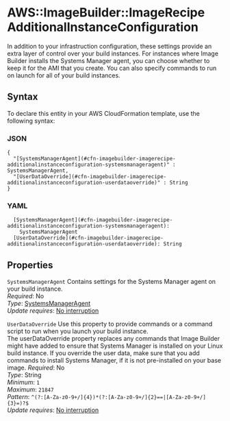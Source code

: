 # AWS::ImageBuilder::ImageRecipe AdditionalInstanceConfiguration<a name="aws-properties-imagebuilder-imagerecipe-additionalinstanceconfiguration"></a>

In addition to your infrastruction configuration, these settings provide an extra layer of control over your build instances\. For instances where Image Builder installs the Systems Manager agent, you can choose whether to keep it for the AMI that you create\. You can also specify commands to run on launch for all of your build instances\.

## Syntax<a name="aws-properties-imagebuilder-imagerecipe-additionalinstanceconfiguration-syntax"></a>

To declare this entity in your AWS CloudFormation template, use the following syntax:

### JSON<a name="aws-properties-imagebuilder-imagerecipe-additionalinstanceconfiguration-syntax.json"></a>

```
{
  "[SystemsManagerAgent](#cfn-imagebuilder-imagerecipe-additionalinstanceconfiguration-systemsmanageragent)" : SystemsManagerAgent,
  "[UserDataOverride](#cfn-imagebuilder-imagerecipe-additionalinstanceconfiguration-userdataoverride)" : String
}
```

### YAML<a name="aws-properties-imagebuilder-imagerecipe-additionalinstanceconfiguration-syntax.yaml"></a>

```
  [SystemsManagerAgent](#cfn-imagebuilder-imagerecipe-additionalinstanceconfiguration-systemsmanageragent): 
    SystemsManagerAgent
  [UserDataOverride](#cfn-imagebuilder-imagerecipe-additionalinstanceconfiguration-userdataoverride): String
```

## Properties<a name="aws-properties-imagebuilder-imagerecipe-additionalinstanceconfiguration-properties"></a>

`SystemsManagerAgent`  <a name="cfn-imagebuilder-imagerecipe-additionalinstanceconfiguration-systemsmanageragent"></a>
Contains settings for the Systems Manager agent on your build instance\.  
*Required*: No  
*Type*: [SystemsManagerAgent](aws-properties-imagebuilder-imagerecipe-systemsmanageragent.md)  
*Update requires*: [No interruption](https://docs.aws.amazon.com/AWSCloudFormation/latest/UserGuide/using-cfn-updating-stacks-update-behaviors.html#update-no-interrupt)

`UserDataOverride`  <a name="cfn-imagebuilder-imagerecipe-additionalinstanceconfiguration-userdataoverride"></a>
Use this property to provide commands or a command script to run when you launch your build instance\.  
The userDataOverride property replaces any commands that Image Builder might have added to ensure that Systems Manager is installed on your Linux build instance\. If you override the user data, make sure that you add commands to install Systems Manager, if it is not pre\-installed on your base image\.
*Required*: No  
*Type*: String  
*Minimum*: `1`  
*Maximum*: `21847`  
*Pattern*: `^(?:[A-Za-z0-9+/]{4})*(?:[A-Za-z0-9+/]{2}==|[A-Za-z0-9+/]{3}=)?$`  
*Update requires*: [No interruption](https://docs.aws.amazon.com/AWSCloudFormation/latest/UserGuide/using-cfn-updating-stacks-update-behaviors.html#update-no-interrupt)